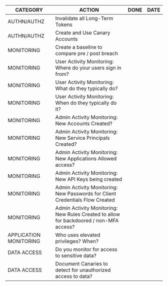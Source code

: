|CATEGORY|ACTION|DONE|DATE|
|--------|------|----|----|
|AUTHN/AUTHZ|Invalidate all Long-Term Tokens| |
|AUTHN/AUTHZ|Create and Use Canary Accounts| |		
|MONITORING|Create a baseline to compare pre / post breach| |
|MONITORING|User Activity Monitoring: Where do your users sign in from?| |
|MONITORING|User Activity Monitoring: What do they typically do?| |
|MONITORING|User Activity Monitoring: When do they typically do it?| |		
|MONITORING|Admin Activity Monitoring: New Accounts Created?| |
|MONITORING|Admin Activity Monitoring: New Service Principals Created?| |
|MONITORING|Admin Activity Monitoring: New Applications Allowed access?| |
|MONITORING|Admin Activity Monitoring: New API Keys being created| |
|MONITORING|Admin Activity Monitoring: New Passwords for Client Credentials Flow Created| | 
|MONITORING|Admin Activity Monitoring: New Rules Created to allow for backdoored / non-MFA access?| |
|APPLICATION MONITORING|Who uses elevated privileges? When?| |
|DATA ACCESS|Do you monitor for access to sensitive data?| |
|DATA ACCESS|Document Canaries to detect for unauthorized access to data?| |
